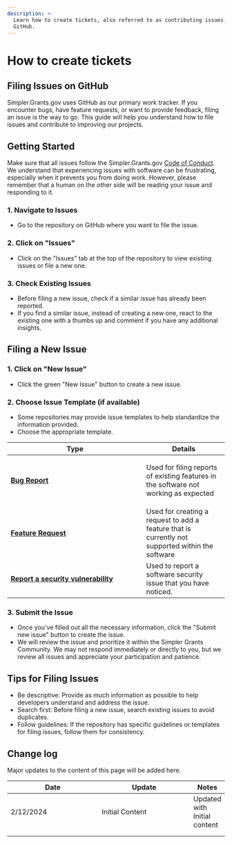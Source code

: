 ```yaml
---
description: >-
  Learn how to create tickets, also referred to as contributing issues, to our
  GitHub.
---
```


# How to create tickets

## Filing Issues on GitHub

Simpler.Grants.gov uses GitHub as our primary work tracker. If you encounter bugs, have feature requests, or want to provide feedback, filing an issue is the way to go. This guide will help you understand how to file issues and contribute to improving our projects.

## Getting Started

Make sure that all issues follow the Simpler.Grants.gov [Code of Conduct](../policies-and-guidelines/code-of-conduct.md). We understand that experiencing issues with software can be frustrating, especially when it prevents you from doing work. However, please remember that a human on the other side will be reading your issue and responding to it.

### 1. Navigate to Issues

* Go to the repository on GitHub where you want to file the issue.

### 2. Click on "Issues"

* Click on the "Issues" tab at the top of the repository to view existing issues or file a new one.

### 3. Check Existing Issues

* Before filing a new issue, check if a similar issue has already been reported.
* If you find a similar issue, instead of creating a new one, react to the existing one with a thumbs up and comment if you have any additional insights.&#x20;

## Filing a New Issue

### 1. Click on "New Issue"

* Click the green "New Issue" button to create a new issue.

### 2. Choose Issue Template (if available)

* Some repositories may provide issue templates to help standardize the information provided.
* Choose the appropriate template.

<table><thead><tr><th width="298">Type</th><th>Details</th></tr></thead><tbody><tr><td><a href="filling-out-a-bug-report.md"><strong>Bug Report</strong></a></td><td><p>Used for filing reports of existing features in the software not working as expected</p><p></p></td></tr><tr><td><a href="filling-out-a-feature-request.md"><strong>Feature Request</strong></a></td><td>Used for creating a request to add a feature that is currently not supported within the software</td></tr><tr><td><a href="reporting-a-security-vulnerability.md"><strong>Report a security vulnerability</strong></a></td><td>Used to report a software security issue that you have noticed. </td></tr></tbody></table>

### 3. Submit the Issue

* Once you've filled out all the necessary information, click the "Submit new issue" button to create the issue.
* We will review the issue and prioritize it within the Simpler Grants Community. We may not respond immediately or directly to you, but we review all issues and appreciate your participation and patience.

## Tips for Filing Issues

* Be descriptive: Provide as much information as possible to help developers understand and address the issue.
* Search first: Before filing a new issue, search existing issues to avoid duplicates.
* Follow guidelines: If the repository has specific guidelines or templates for filing issues, follow them for consistency.

## Change log

Major updates to the content of this page will be added here.

<table><thead><tr><th width="220">Date</th><th width="227">Update</th><th>Notes</th></tr></thead><tbody><tr><td>2/12/2024</td><td>Initial Content</td><td>Updated with Initial content</td></tr><tr><td></td><td></td><td></td></tr><tr><td></td><td></td><td></td></tr></tbody></table>
